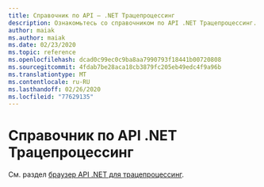 ```yaml
---
title: Справочник по API — .NET Трацепроцессинг
description: Ознакомьтесь со справочником по API .NET Трацепроцессинг.
author: maiak
ms.author: maiak
ms.date: 02/23/2020
ms.topic: reference
ms.openlocfilehash: dcad0c99ec0c9ba8aa7990793f18441b00720808
ms.sourcegitcommit: 4fdab7be28aca18cb3879fc205eb49edc4f9a96b
ms.translationtype: MT
ms.contentlocale: ru-RU
ms.lasthandoff: 02/26/2020
ms.locfileid: "77629135"
---
```

# <a name="net-traceprocessing-api-reference"></a>Справочник по API .NET Трацепроцессинг

См. раздел [браузер API .NET для трацепроцессинг](https://docs.microsoft.com/dotnet/api/?view=trace-processor-dotnet-1.0).
